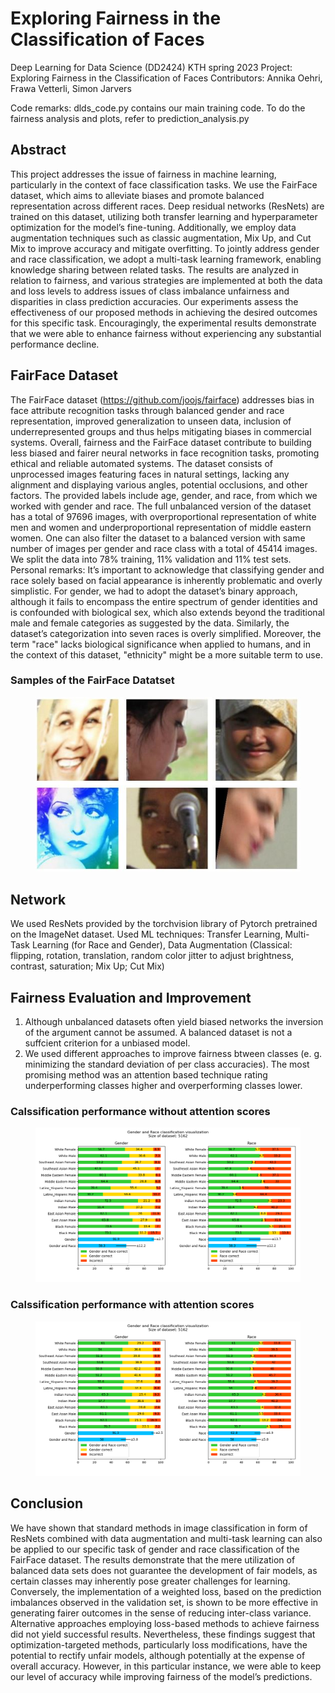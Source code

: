 # Exploring Fairness in the Classification of Faces
Deep Learning for Data Science (DD2424) KTH spring 2023
Project: Exploring Fairness in the Classification of Faces
Contributors: Annika Oehri, Frawa Vetterli, Simon Jarvers

Code remarks: dlds_code.py contains our main training code. To do the fairness analysis and plots, refer to prediction_analysis.py

## Abstract

This project addresses the issue of fairness in machine learning, particularly in the
context of face classification tasks. We use the FairFace dataset, which aims to
alleviate biases and promote balanced representation across different races. Deep
residual networks (ResNets) are trained on this dataset, utilizing both transfer learning
and hyperparameter optimization for the model’s fine-tuning. Additionally, we
employ data augmentation techniques such as classic augmentation, Mix Up, and
Cut Mix to improve accuracy and mitigate overfitting. To jointly address gender
and race classification, we adopt a multi-task learning framework, enabling knowledge
sharing between related tasks. The results are analyzed in relation to fairness,
and various strategies are implemented at both the data and loss levels to address
issues of class imbalance unfairness and disparities in class prediction accuracies.
Our experiments assess the effectiveness of our proposed methods in achieving
the desired outcomes for this specific task. Encouragingly, the experimental results
demonstrate that we were able to enhance fairness without experiencing any
substantial performance decline.


## FairFace Dataset

The FairFace dataset (https://github.com/joojs/fairface) addresses bias in face attribute recognition tasks through balanced gender
and race representation, improved generalization to unseen data, inclusion of underrepresented groups
and thus helps mitigating biases in commercial systems. Overall, fairness and the FairFace dataset
contribute to building less biased and fairer neural networks in face recognition tasks, promoting
ethical and reliable automated systems.
The dataset consists of unprocessed images featuring faces in natural settings, lacking any alignment
and displaying various angles, potential occlusions, and other factors. The provided labels include
age, gender, and race, from which we worked with gender and race. The full unbalanced version
of the dataset has a total of 97696 images, with overproportional representation of white men and
women and underproportional representation of middle eastern women. One can also filter the dataset
to a balanced version with same number of images per gender and race class with a total of 45414
images. We split the data into 78% training, 11% validation and 11% test sets.
Personal remarks: It’s important to acknowledge that classifying gender and race solely based on facial appearance
is inherently problematic and overly simplistic. For gender, we had to adopt the dataset’s binary
approach, although it fails to encompass the entire spectrum of gender identities and is confounded
with biological sex, which also extends beyond the traditional male and female categories as suggested
by the data. Similarly, the dataset’s categorization into seven races is overly simplified. Moreover, the
term "race" lacks biological significance when applied to humans, and in the context of this dataset,
"ethnicity" might be a more suitable term to use.


### Samples of the FairFace Datatset
<figure>
  <img
  src="./readme_resources/face_samples.JPG?raw=true"
  alt='Face Images taken "in the wild"'>
</figure>

## Network

We used ResNets provided by the torchvision library of Pytorch pretrained on the ImageNet dataset.
Used ML techniques: Transfer Learning, Multi-Task Learning (for Race and Gender), Data Augmentation (Classical: flipping, rotation, translation, random color jitter to adjust brightness, contrast, saturation; Mix Up; Cut Mix)


## Fairness Evaluation and Improvement

1. Although unbalanced datasets often yield biased networks the inversion of the argument cannot be assumed. A balanced dataset is not a suffcient criterion for a unbiased model.
2. We used different approaches to improve fairness btween classes (e. g. minimizing the standard deviation of per class accuracies). The most promising method was an attention based technique rating underperforming classes higher and overperforming classes lower.

### Calssification performance without attention scores
<figure>
  <img src="./readme_resources/plot_normalize_True_predictions_config_combined_bal_aug_2023-05-17_17-02-07_416000.png?raw=true" alt="Without attention score"/> 
</figure>

### Calssification performance with attention scores
<figure>
  <img src="./readme_resources/plot_normalize_True_predictions_config_combined_bal_aug_valattention_2023-05-18_13-06-33_814758.png?raw=true" alt="With attention score"/>
</figure>


## Conclusion

We have shown that standard methods in image classification in form of ResNets combined with
data augmentation and multi-task learning can also be applied to our specific task of gender and race
classification of the FairFace dataset. The results demonstrate that the mere utilization of balanced
data sets does not guarantee the development of fair models, as certain classes may inherently pose
greater challenges for learning. Conversely, the implementation of a weighted loss, based on the
prediction imbalances observed in the validation set, is shown to be more effective in generating fairer
outcomes in the sense of reducing inter-class variance. Alternative approaches employing loss-based
methods to achieve fairness did not yield successful results. Nevertheless, these findings suggest that
optimization-targeted methods, particularly loss modifications, have the potential to rectify unfair
models, although potentially at the expense of overall accuracy. However, in this particular instance,
we were able to keep our level of accuracy while improving fairness of the model’s predictions.
